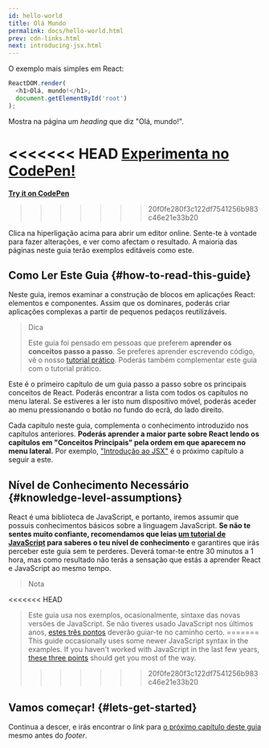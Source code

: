 ```yaml
---
id: hello-world
title: Olá Mundo
permalink: docs/hello-world.html
prev: cdn-links.html
next: introducing-jsx.html
---
```


O exemplo mais simples em React:

```js
ReactDOM.render(
  <h1>Olá, mundo!</h1>,
  document.getElementById('root')
);
```

Mostra na página um *heading* que diz "Olá, mundo!".

<<<<<<< HEAD
**[Experimenta no CodePen!](codepen://hello-world)**
=======
**[Try it on CodePen](https://codepen.io/gaearon/pen/rrpgNB?editors=1010)**
>>>>>>> 20f0fe280f3c122df7541256b983c46e21e33b20

Clica na hiperligação acima para abrir um editor online. Sente-te à vontade para fazer alterações, e ver como afectam o resultado. A maioria das páginas neste guia terão exemplos editáveis como este.

## Como Ler Este Guia {#how-to-read-this-guide}

Neste guia, iremos examinar a construção de blocos em aplicações React: elementos e componentes. Assim que os dominares, poderás criar aplicações complexas a partir de pequenos pedaços reutilizáveis.

>Dica
>
>Este guia foi pensado em pessoas que preferem **aprender os conceitos passo a passo**. Se preferes aprender escrevendo código, vê o nosso [tutorial prático](/tutorial/tutorial.html). Poderás também complementar este guia com o tutorial prático.

Este é o primeiro capítulo de um guia passo a passo sobre os principais conceitos de React. Poderás encontrar a lista com todos os capítulos no menu lateral. Se estiveres a ler isto num dispositivo móvel, poderás aceder ao menu pressionando o botão no fundo do ecrã, do lado direito.

Cada capítulo neste guia, complementa o conhecimento introduzido nos capítulos anteriores. **Poderás aprender a maior parte sobre React lendo os capítulos em "Conceitos Principais" pela ordem em que aparecem no menu lateral.** Por exemplo, ["Introdução ao JSX"](/docs/introducing-jsx.html) é o próximo capítulo a seguir a este.

## Nível de Conhecimento Necessário {#knowledge-level-assumptions}

React é uma biblioteca de JavaScript, e portanto, iremos assumir que possuis conhecimentos básicos sobre a linguagem JavaScript. **Se não te sentes muito confiante, recomendamos que leias [um tutorial de JavaScript](https://developer.mozilla.org/pt-BR/docs/Web/JavaScript/A_re-introduction_to_JavaScript) para saberes o teu nível de conhecimento** e garantires que irás perceber este guia sem te perderes. Deverá tomar-te entre 30 minutos a 1 hora, mas como resultado não terás a sensação que estás a aprender React e JavaScript ao mesmo tempo.

>Nota
>
<<<<<<< HEAD
>Este guia usa nos exemplos, ocasionalmente, síntaxe das novas versões de JavaScript. Se não tiveres usado JavaScript nos últimos anos, [estes três pontos](https://gist.github.com/gaearon/683e676101005de0add59e8bb345340c) deverão guiar-te no caminho certo.
=======
>This guide occasionally uses some newer JavaScript syntax in the examples. If you haven't worked with JavaScript in the last few years, [these three points](https://gist.github.com/gaearon/683e676101005de0add59e8bb345340c) should get you most of the way.
>>>>>>> 20f0fe280f3c122df7541256b983c46e21e33b20


## Vamos começar! {#lets-get-started}

Continua a descer, e irás encontrar o *link* para [o próximo capítulo deste guia](/docs/introducing-jsx.html) mesmo antes do *footer*.


